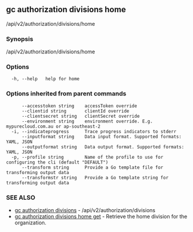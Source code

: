 ## gc authorization divisions home

/api/v2/authorization/divisions/home

### Synopsis

/api/v2/authorization/divisions/home

### Options

```
  -h, --help   help for home
```

### Options inherited from parent commands

```
      --accesstoken string    accessToken override
      --clientid string       clientId override
      --clientsecret string   clientSecret override
      --environment string    environment override. E.g. mypurecloud.com.au or ap-southeast-2
  -i, --indicateprogress      Trace progress indicators to stderr
      --inputformat string    Data input format. Supported formats: YAML, JSON
      --outputformat string   Data output format. Supported formats: YAML, JSON
  -p, --profile string        Name of the profile to use for configuring the cli (default "DEFAULT")
      --transform string      Provide a Go template file for transforming output data
      --transformstr string   Provide a Go template string for transforming output data
```

### SEE ALSO

* [gc authorization divisions](gc_authorization_divisions.html)	 - /api/v2/authorization/divisions
* [gc authorization divisions home get](gc_authorization_divisions_home_get.html)	 - Retrieve the home division for the organization.



